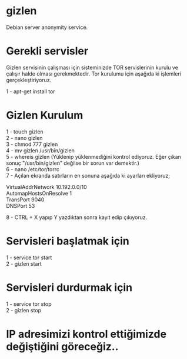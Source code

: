 # gizlen
Debian server anonymity service. <br>

# Gerekli servisler
Gizlen servisinin çalışması için sisteminizde TOR servislerinin kurulu ve çalışır halde olması gerekmektedir. Tor kurulumu için aşağıda ki işlemleri gerçekleştiriyoruz. <br>

1 - apt-get install tor  

# Gizlen Kurulum
1 - touch gizlen <br>
2 - nano gizlen <br>
3 - chmod 777 gizlen <br>
4 - mv gizlen /usr/bin/gizlen <br>
5 - whereis gizlen (Yüklenip yüklenmediğini kontrol ediyoruz. Eğer çıkan sonuç "/usr/bin/gizlen" değilse bir sorun var demektir.) <br>
6 - nano /etc/tor/torrc <br>
7 - Açılan ekranda satırların en sonuna aşağıda ki ayarları ekliyoruz; <br>

VirtualAddrNetwork 10.192.0.0/10 <br>
AutomapHostsOnResolve 1 <br>
TransPort 9040 <br>
DNSPort 53 <br>

8 - CTRL + X yapıp Y yazdıktan sonra kayıt edip çıkıyoruz. <br>

# Servisleri başlatmak için
1 - service tor start <br> 
2 - gizlen start <br>

# Servisleri durdurmak için
1 - service tor stop <br>
2 - gizlen stop <br>

# IP adresimizi kontrol ettiğimizde değiştiğini göreceğiz..
